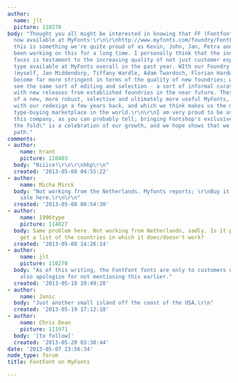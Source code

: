 ```yaml
---
author:
  name: jlt
  picture: 110270
body: "Thought you all might be interested in knowing that FF (Fontfont) faces are
  now available at MyFonts:\r\n\r\nhttp://www.myfonts.com/foundry/FontFont/\r\n\r\nObviously
  this is something we're quite proud of as Kevin, John, Jan, Petra and others have
  been working on this for a long time. I personally think that the inclusion of FF
  faces is testament to the increasing quality of not just customer experience but
  type available at MyFonts overall in the past year. WIth our Foundry Review Board
  (myself, Jan Middendorp, Tiffany Wardle, Adam Twardoch, Florian Hardwig), we've
  become far more stringent in terms of the quality of new foundries; we expect to
  see the same sort of editing and selection - a sort of informal curation - happen
  with new releases from established foundries in the near future. These are all parts
  of a new, more robust, selective and ultimately more useful MyFonts, which began
  with our redesign a few years back, and which we think makes us the most complete
  type-buying marketplace in the world.\r\n\r\nI am very proud to be associated with
  this company, as you can probably tell; bringing Fontshop's exclusive FF faces \"into
  the fold\" is a celebration of our growth, and we hope shows that we're on the right
  path."
comments:
- author:
    name: hrant
    picture: 110403
  body: "Niiice!\r\n\r\nhhp\r\n"
  created: '2013-05-08 04:55:22'
- author:
    name: Micha Mirck
  body: "Not working from the Netherlands. Myfonts reports; \r\nBuy it!\r\nNot for
    sale here.\r\n\r\n"
  created: '2013-05-08 08:54:30'
- author:
    name: 1996type
    picture: 114827
  body: Same problem here. Not working from Netherlands, sadly. Is it possible to
    get a list of the countries in which it does/doesn't work?
  created: '2013-05-08 14:26:14'
- author:
    name: jlt
    picture: 110270
  body: "As of this writing, the FontFont fonts are only to customers outside of Europe.\r\n\r\nI
    also apologize for not mentioning this earlier."
  created: '2013-05-10 19:49:28'
- author:
    name: Janic
  body: "Just another small island off the coast of the USA.\r\n"
  created: '2013-05-19 17:12:18'
- author:
    name: Chris Dean
    picture: 111971
  body: '[to follow]'
  created: '2013-05-20 03:30:44'
date: '2013-05-07 23:56:34'
node_type: forum
title: FontFont on MyFonts

---
```

